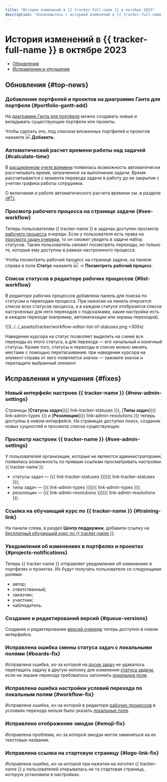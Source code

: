 ```yaml
---
title: "История изменений в {{ tracker-full-name }} в октябре 2023"
description: "Ознакомьтесь с историей изменений в {{ tracker-full-name }} за октябрь 2023."
---
```


# История изменений в {{ tracker-full-name }} в октябре 2023

* [Обновления](#top-news)
* [Исправления и улучшения](#fixes)

## Обновления {#top-news}

### Добавление портфелей и проектов на диаграмме Ганта для портфеля {#portfolio-gantt-add}

На [диаграмме Ганта для портфеля](../gantt/portfolio.md) можно создавать новые и вкладывать существующие портфели или проекты.

Чтобы сделать это, под списком вложенных портфелей и проектов нажмите ![](../../_assets/tracker/svg/add-task.svg) **Добавить**.

### Автоматический расчет времени работы над задачей {#calculate-time}

В [расширенном учете времени](../user/time-spent.md#extended-spent-time) появилась возможность автоматически рассчитывать время, затраченное на выполнение задачи. Время рассчитывается с момента перевода задачи в работу до ее закрытия с учетом графика работы сотрудника.

О включении и работе автоматического расчета времени см. в разделе [{#T}](../manager/queue-spent-time.md).

### Просмотр рабочего процесса на странице задачи {#see-workflow}

Теперь пользователям {{ tracker-name }} в задачах доступен просмотр [рабочего процесса](../manager/workflow.md) очереди. Если у пользователя есть права на [просмотр задач очереди](../manager/queue-access.md#acces-types), то он сможет увидеть в задаче набор статусов. Также пользователь сможет посмотреть переходы, но только те, которые ему доступны в рамках настроенного процесса.

Чтобы посмотреть рабочий процесс на странице задачи, на панели справа в поле **Статус** нажмите ![](../../_assets/tracker/svg/arrow.svg) → **Посмотреть рабочий процесс**.

### Список статусов в редакторе рабочих процессов {#list-workflow}

В редакторе рабочих процессов добавлена панель для поиска по статусам и переходам процесса. При нажатии на панель откроется список всех статусов процесса, а в каждом статусе отобразится список настроенных для него переходов с подсказками, какие настройки есть в каждом переходе (например, автоматизации или экраны переходов). 

![](../../_assets/tracker/workflow-editor-list-of-statuses.png =300x)

Наведение курсора на статус позволяет выделить на схеме все переходы из этого статуса, а для перехода — его начальный и конечный статусы. Кроме того, статусы и переходы в списке можно менять местами с помощью перетаскивания: при наведении курсора на элемент справа от него появляется значок — зажмите значок и перетащите выбранный элемент.

## Исправления и улучшения {#fixes}

### Новый интерфейс настроек {{ tracker-name }} {#new-admin-settings}

Страницы [**Статусы задач**]({{ link-tracker-statuses }}), [**Типы задач**]({{ link-admin-types }}) и [**Резолюции**]({{ link-admin-resolutions }}) теперь доступны в новом интерфейсе. На страницах доступен поиск, создание новых сущностей и просмотр списка существующих.

### Просмотр настроек {{ tracker-name }} {#see-admin-settings}

У пользователей организации, которые не являются администраторами, появилась возможность по прямым ссылкам просматривать настройки {{ tracker-name }}:

* статусы задач — [{{ link-tracker-statuses }}]({{ link-tracker-statuses }});
* типы задач — [{{ link-admin-types }}]({{ link-admin-types }});
* резолюции — [{{ link-admin-resolutions }}]({{ link-admin-resolutions }}).




### Ссылка на обучающий курс по {{ tracker-name }} {#training-link}

На панели слева, в раздел **Центр поддержки**, добавили ссылку на [бесплатный обучающий курс по {{ tracker-name }}](https://yandex.cloud/ru/training/tracker?utm_source=product&utm_medium=documentation).

### Уведомления об изменениях в портфелях и проектах {#projects-notifications}

Теперь {{ tracker-name }} отправляет уведомления об изменениях в портфелях и проектах. Их будут получать пользователи со следующими ролями:
* автор;
* ответственный;
* заказчик;
* участник;
* наблюдатель.


### Создание и редактирований версий {#queue-versions}

Создание и редактирование [версий очереди](../manager/versions.md) теперь доступно в новом интерфейсе.

### Исправлена ошибка смены статуса задач с локальными полями {#boards-fix}

Исправлена ошибка, из-за которой на [доске задач](../manager/agile-new.md) не удавалось перетащить задачу в другую колонку для изменения [статуса задачи](../manager/workflow-status-edit.md), если на экране перехода требовалось заполнить [локальное поле](../local-fields.md).

### Исправлена ошибка настройки условий перехода по локальным полям {#workflow-fix}

Исправлена ошибка, из-за которой в редакторе [рабочих процессов](../manager/workflow.md) в условиях перехода нельзя было указать [локальные поля](../local-fields.md).

### Исправлено отображение эмодзи {#emoji-fix}

Исправлена проблема, из-за которой эмодзи могли заменяться на их текстовые названия.

### Исправлена ссылка на стартовую страницу {#logo-link-fix}

Исправлена ошибка, из-за которой при нажатии на логотип {{ tracker-name }} у пользователей открывалась не та стартовая страница, которую установили в настройках.
